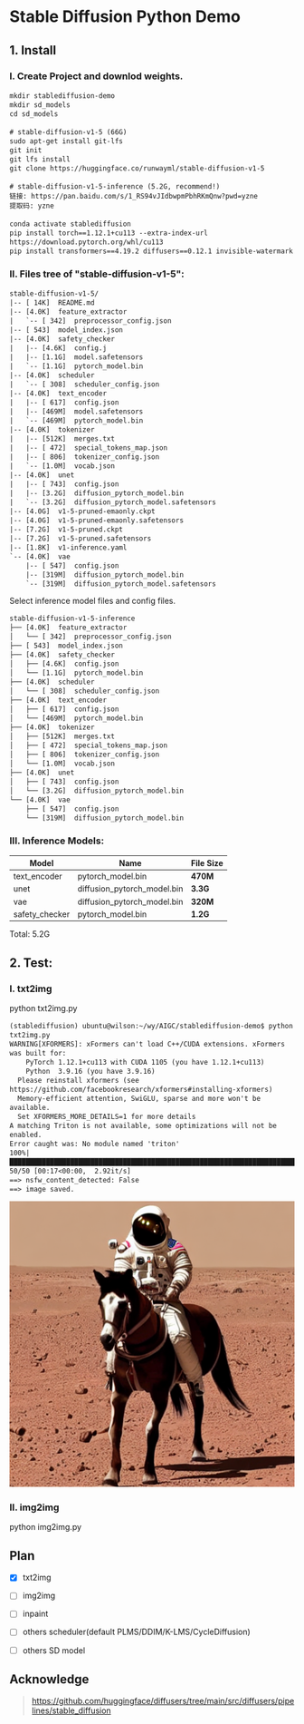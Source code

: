 # Stable Diffusion Python Demo

## 1. Install

### I. Create Project and downlod weights.
```shell
mkdir stablediffusion-demo
mkdir sd_models
cd sd_models

# stable-diffusion-v1-5 (66G)
sudo apt-get install git-lfs
git init
git lfs install
git clone https://huggingface.co/runwayml/stable-diffusion-v1-5

# stable-diffusion-v1-5-inference (5.2G, recommend!)
链接: https://pan.baidu.com/s/1_RS94vJIdbwpmPbhRKmQnw?pwd=yzne 
提取码: yzne

conda activate stablediffusion
pip install torch==1.12.1+cu113 --extra-index-url https://download.pytorch.org/whl/cu113
pip install transformers==4.19.2 diffusers==0.12.1 invisible-watermark
```
### II. Files tree of "stable-diffusion-v1-5":
```shell
stable-diffusion-v1-5/
|-- [ 14K]  README.md
|-- [4.0K]  feature_extractor
|   `-- [ 342]  preprocessor_config.json
|-- [ 543]  model_index.json
|-- [4.0K]  safety_checker
|   |-- [4.6K]  config.j
|   |-- [1.1G]  model.safetensors
|   `-- [1.1G]  pytorch_model.bin
|-- [4.0K]  scheduler
|   `-- [ 308]  scheduler_config.json
|-- [4.0K]  text_encoder
|   |-- [ 617]  config.json
|   |-- [469M]  model.safetensors
|   `-- [469M]  pytorch_model.bin
|-- [4.0K]  tokenizer
|   |-- [512K]  merges.txt
|   |-- [ 472]  special_tokens_map.json
|   |-- [ 806]  tokenizer_config.json
|   `-- [1.0M]  vocab.json
|-- [4.0K]  unet
|   |-- [ 743]  config.json
|   |-- [3.2G]  diffusion_pytorch_model.bin
|   `-- [3.2G]  diffusion_pytorch_model.safetensors
|-- [4.0G]  v1-5-pruned-emaonly.ckpt
|-- [4.0G]  v1-5-pruned-emaonly.safetensors
|-- [7.2G]  v1-5-pruned.ckpt
|-- [7.2G]  v1-5-pruned.safetensors
|-- [1.8K]  v1-inference.yaml
`-- [4.0K]  vae
    |-- [ 547]  config.json
    |-- [319M]  diffusion_pytorch_model.bin
    `-- [319M]  diffusion_pytorch_model.safetensors
```
Select inference model files and config files.
```shell
stable-diffusion-v1-5-inference
├── [4.0K]  feature_extractor
│   └── [ 342]  preprocessor_config.json
├── [ 543]  model_index.json
├── [4.0K]  safety_checker
│   ├── [4.6K]  config.json
│   └── [1.1G]  pytorch_model.bin
├── [4.0K]  scheduler
│   └── [ 308]  scheduler_config.json
├── [4.0K]  text_encoder
│   ├── [ 617]  config.json
│   └── [469M]  pytorch_model.bin
├── [4.0K]  tokenizer
│   ├── [512K]  merges.txt
│   ├── [ 472]  special_tokens_map.json
│   ├── [ 806]  tokenizer_config.json
│   └── [1.0M]  vocab.json
├── [4.0K]  unet
│   ├── [ 743]  config.json
│   └── [3.2G]  diffusion_pytorch_model.bin
└── [4.0K]  vae
    ├── [ 547]  config.json
    └── [319M]  diffusion_pytorch_model.bin
```

### III. Inference Models:
|  Model  |  Name  |  File Size  |
|  ----   | ----   | ----        |
| text_encoder  | pytorch_model.bin | **470M** |
| unet  | diffusion_pytorch_model.bin | **3.3G** |
| vae  | diffusion_pytorch_model.bin | **320M** |
| safety_checker  | pytorch_model.bin | **1.2G** |
Total: 5.2G

## 2. Test: 
### I. txt2img

python txt2img.py

```shell
(stablediffusion) ubuntu@wilson:~/wy/AIGC/stablediffusion-demo$ python txt2img.py 
WARNING[XFORMERS]: xFormers can't load C++/CUDA extensions. xFormers was built for:
    PyTorch 1.12.1+cu113 with CUDA 1105 (you have 1.12.1+cu113)
    Python  3.9.16 (you have 3.9.16)
  Please reinstall xformers (see https://github.com/facebookresearch/xformers#installing-xformers)
  Memory-efficient attention, SwiGLU, sparse and more won't be available.
  Set XFORMERS_MORE_DETAILS=1 for more details
A matching Triton is not available, some optimizations will not be enabled.
Error caught was: No module named 'triton'
100%|███████████████████████████████████████████████████████████████████████████████████| 50/50 [00:17<00:00,  2.92it/s]
==> nsfw_content_detected: False
==> image saved.
```

![t2i](runs/astronaut_rides_horse_01.png)


### II. img2img

python img2img.py

## Plan

- [x] txt2img
- [ ] img2img
- [ ] inpaint
- [ ] others scheduler(default PLMS/DDIM/K-LMS/CycleDiffusion)
- [ ] others SD model


## Acknowledge
> https://github.com/huggingface/diffusers/tree/main/src/diffusers/pipelines/stable_diffusion
